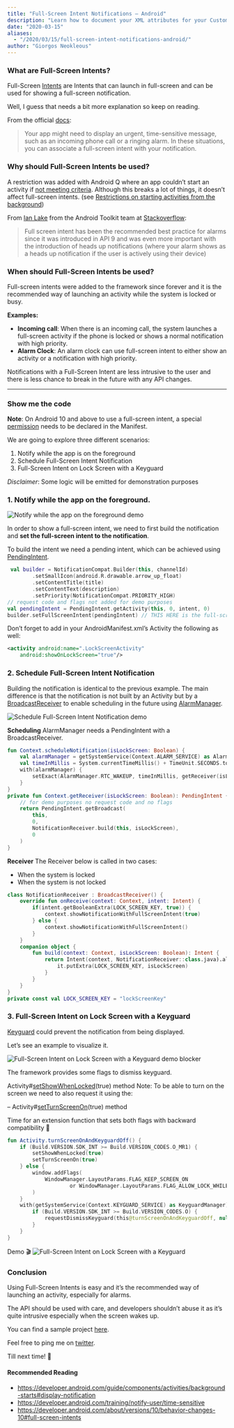 ```yaml
---
title: "Full-Screen Intent Notifications – Android"
description: "Learn how to document your XML attributes for your Custom Views."
date: "2020-03-15"
aliases:
  - "/2020/03/15/full-screen-intent-notifications-android/"
author: "Giorgos Neokleous"
---
```


### What are Full-Screen Intents?
Full-Screen [Intents](https://developer.android.com/reference/android/content/Intent) are Intents that can launch in full-screen and can be used for showing a full-screen notification.

Well, I guess that needs a bit more explanation so keep on reading.

From the official [docs](https://developer.android.com/training/notify-user/build-notification#urgent-message): 
> Your app might need to display an urgent, time-sensitive message, such as an incoming phone call or a ringing alarm. In these situations, you can associate a full-screen intent with your notification.

### Why should Full-Screen Intents be used?

A restriction was added with Android Q where an app couldn’t start an activity if [not meeting criteria](https://developer.android.com/guide/components/activities/background-starts#exceptions). Although this breaks a lot of things, it doesn’t affect full-screen intents. (see [Restrictions on starting activities from the background](https://developer.android.com/guide/components/activities/background-starts#display-notification))

From [Ian Lake](https://stackoverflow.com/users/1676363/ianhanniballake) from the Android Toolkit team at [Stackoverflow](https://stackoverflow.com/questions/57964961/how-to-set-an-alarm-on-android-q): 
> Full screen intent has been the recommended best practice for alarms since it was introduced in API 9 and was even more important with the introduction of heads up notifications (where your alarm shows as a heads up notification if the user is actively using their device)

### When should Full-Screen Intents be used?
Full-screen intents were added to the framework since forever and it is the recommended way of launching an activity while the system is locked or busy.

**Examples:**
- **Incoming call**: When there is an incoming call, the system launches a full-screen activity if the phone is locked or shows a normal notification with high priority.
- **Alarm Clock**: An alarm clock can use full-screen intent to either show an activity or a notification with high priority.

Notifications with a Full-Screen Intent are less intrusive to the user and there is less chance to break in the future with any API changes.

---

### Show me the code

**Note**: On Android 10 and above to use a full-screen intent, a special [permission](https://developer.android.com/about/versions/10/behavior-changes-10#full-screen-intents) needs to be declared in the Manifest.

We are going to explore three different scenarios:
1. Notify while the app is on the foreground
2. Schedule Full-Screen Intent Notification
3. Full-Screen Intent on Lock Screen with a Keyguard

*Disclaimer*: Some logic will be emitted for demonstration purposes

### 1. Notify while the app on the foreground.

 ![Notify while the app on the foreground demo](/posts/full_screen_intent-notify-while-foreground.gif)

 In order to show a full-screen intent, we need to first build the notification and **set the full-screen intent to the notification**.

To build the intent we need a pending intent, which can be achieved using [PendingIntent](https://developer.android.com/reference/android/app/PendingIntent).

```kotlin
 val builder = NotificationCompat.Builder(this, channelId)
        .setSmallIcon(android.R.drawable.arrow_up_float)
        .setContentTitle(title)
        .setContentText(description)
        .setPriority(NotificationCompat.PRIORITY_HIGH)
// request code and flags not added for demo purposes
val pendingIntent = PendingIntent.getActivity(this, 0, intent, 0)
builder.setFullScreenIntent(pendingIntent) // THIS HERE is the full-screen intent
```

Don’t forget to add in your AndroidManifest.xml’s Activity the following as well:
```xml
<activity android:name=".LockScreenActivity"
    android:showOnLockScreen="true"/>
```

### 2. Schedule Full-Screen Intent Notification
Building the notification is identical to the previous example. The main difference is that the notification is not built by an Activity but by a [BroadcastReceiver](https://developer.android.com/reference/android/content/BroadcastReceiver) to enable scheduling in the future using [AlarmManager](https://developer.android.com/reference/android/app/AlarmManager).


![Schedule Full-Screen Intent Notification demo](/posts/full_screen_intent-schedule.gif)

**Scheduling**
AlarmManager needs a PendingIntent with a BroadcastReceiver.

```kotlin
fun Context.scheduleNotification(isLockScreen: Boolean) {
    val alarmManager = getSystemService(Context.ALARM_SERVICE) as AlarmManager
    val timeInMillis = System.currentTimeMillis() + TimeUnit.SECONDS.toMillis(SCHEDULE_TIME)
    with(alarmManager) {
        setExact(AlarmManager.RTC_WAKEUP, timeInMillis, getReceiver(isLockScreen))
    }
}
private fun Context.getReceiver(isLockScreen: Boolean): PendingIntent {
    // for demo purposes no request code and no flags
    return PendingIntent.getBroadcast(
        this,
        0,
        NotificationReceiver.build(this, isLockScreen),
        0
    )
}

```

**Receiver**
The Receiver below is called in two cases:
- When the system is locked
- When the system is not locked

```kotlin
class NotificationReceiver : BroadcastReceiver() {
    override fun onReceive(context: Context, intent: Intent) {
        if(intent.getBooleanExtra(LOCK_SCREEN_KEY, true)) {
            context.showNotificationWithFullScreenIntent(true)
        } else {
            context.showNotificationWithFullScreenIntent()
        }
    }
    companion object {
        fun build(context: Context, isLockScreen: Boolean): Intent {
            return Intent(context, NotificationReceiver::class.java).also {
                it.putExtra(LOCK_SCREEN_KEY, isLockScreen)
            }
        }
    }
}
private const val LOCK_SCREEN_KEY = "lockScreenKey"
```

### 3. Full-Screen Intent on Lock Screen with a Keyguard

[Keyguard](https://developer.android.com/reference/android/app/KeyguardManager) could prevent the notification from being displayed.

Let’s see an example to visualize it.

![Full-Screen Intent on Lock Screen with a Keyguard demo blocker](/posts/full_screen_intent-keyguard-blocker.gif)

The framework provides some flags to dismiss keyguard.

Activity#[setShowWhenLocked](https://developer.android.com/reference/android/app/Activity#setShowWhenLocked(boolean))(true) method
Note: To be able to turn on the screen we need to also request it using the:

– Activity#[setTurnScreenOn](https://developer.android.com/reference/android/app/Activity#setTurnScreenOn(boolean))(true) method

Time for an extension function that sets both flags with backward compatibility 🚀

```kotlin
fun Activity.turnScreenOnAndKeyguardOff() {
    if (Build.VERSION.SDK_INT >= Build.VERSION_CODES.O_MR1) {
        setShowWhenLocked(true)
        setTurnScreenOn(true)
    } else {
        window.addFlags(
            WindowManager.LayoutParams.FLAG_KEEP_SCREEN_ON
                    or WindowManager.LayoutParams.FLAG_ALLOW_LOCK_WHILE_SCREEN_ON
        )
    }
    with(getSystemService(Context.KEYGUARD_SERVICE) as KeyguardManager) {
        if (Build.VERSION.SDK_INT >= Build.VERSION_CODES.O) {
            requestDismissKeyguard(this@turnScreenOnAndKeyguardOff, null)
        }
    }
}
```

Demo 🎬
![Full-Screen Intent on Lock Screen with a Keyguard](/posts/full_screen_intent-keyguard-fixed.gif)

### Conclusion
Using Full-Screen Intents is easy and it’s the recommended way of launching an activity, especially for alarms.

The API should be used with care, and developers shouldn’t abuse it as it’s quite intrusive especially when the screen wakes up.

You can find a sample project [here](https://github.com/giorgosneokleous93/fullscreenintentexample/).

Feel free to ping me on [twitter](https://twitter.com/neokleoys2005).

Till next time! 👋

#### Recommended Reading
- https://developer.android.com/guide/components/activities/background-starts#display-notification
- https://developer.android.com/training/notify-user/time-sensitive
- https://developer.android.com/about/versions/10/behavior-changes-10#full-screen-intents